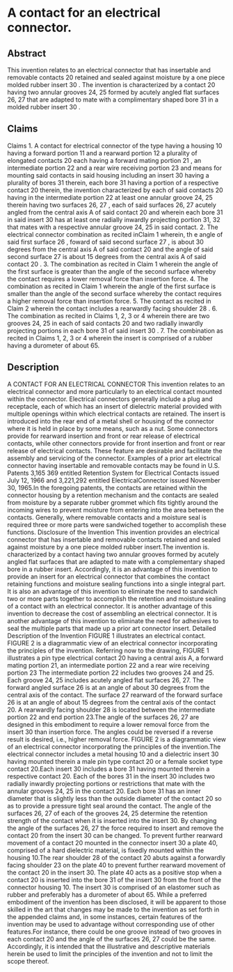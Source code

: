 # A contact for an electrical connector.

## Abstract
This invention relates to an electrical connector that has insertable and removable contacts 20 retained and sealed against moisture by a one piece molded rubber insert 30 . The invention is characterized by a contact 20 having two annular grooves 24, 25 formed by acutely angled flat surfaces 26, 27 that are adapted to mate with a complimentary shaped bore 31 in a molded rubber insert 30 .

## Claims
Claims 1. A contact for electrical connector of the type having a housing 10 having a forward portion 11 and a rearward portion 12 a plurality of elongated contacts 20 each having a forward mating portion 21 , an intermediate portion 22 and a rear wire receiving portion 23 and means for mounting said contacts in said housing including an insert 30 having a plurality of bores 31 therein, each bore 31 having a portion of a respective contact 20 therein, the invention characterized by each of said contacts 20 having in the intermediate portion 22 at least one annular groove 24, 25 therein having two surfaces 26, 27 , each of said surfaces 26, 27 acutely angled from the central axis A of said contact 20 and wherein each bore 31 in said insert 30 has at least one radially inwardly projecting portion 31, 32 that mates with a respective annular groove 24, 25 in said contact. 2. The electrical connector combination as recited inClaim 1 wherein, th e angle of said first surface 26 , foward of said second surface 27 , is about 30 degrees from the central axis A of said contact 20 and the angle of said second surface 27 is about 15 degrees from the central axis A of said contact 20 . 3. The combination as recited in Claim 1 wherein the angle of the first surface is greater than the angle of the second surface whereby the contact requires a lower removal force than insertion force. 4. The combination as recited in Claim 1 wherein the angle of the first surface is smaller than the angle of the second surface whereby the contact requires a higher removal force than insertion force. 5. The contact as recited in Claim 2 wherein the contact includes a rearwardly facing shoulder 28 . 6. The combination as recited in Claims 1, 2, 3 or 4 wherein there are two grooves 24, 25 in each of said contacts 20 and two radially inwardly projecting portions in each bore 31 of said insert 30 . 7. The combination as recited in Claims 1, 2, 3 or 4 wherein the insert is comprised of a rubber having a durometer of about 65.

## Description
A CONTACT FOR AN ELECTRICAL CONNECTOR This invention relates to an electrical connector and more particularly to an electrical contact mounted within the connector. Electrical connectors generally include a plug and receptacle, each of which has an insert of dielectric material provided with multiple openings within which electrical contacts are retained. The insert is introduced into the rear end of a metal shell or housing of the connector where it is held in place by some means, such as a nut. Some connectors provide for rearward insertion and front or rear release of electrical contacts, while other connectors provide for front insertion and front or rear release of electrical contacts. These feature are desirable and facilitate the assembly and servicing of the connector. Examples of a prior art electrical connector having insertable and removable contacts may be found in U.S. Patents 3,165 369 entitled Retention System for Electrical Contacts issued July 12, 1966 and 3,221,292 entitled ElectricalConnector issued November 30, 1965.In the foregoing patents, the contacts are retained within the connector housing by a retention mechanism and the contacts are sealed from moisture by a separate rubber grommet which fits tightly around the incoming wires to prevent moisture from entering into the area between the contacts. Generally, where removable contacts and a moisture seal is required three or more parts were sandwiched together to accomplish these functions. Disclosure of the Invention This invention provides an electrical connector that has insertable and removable contacts retained and sealed against moisture by a one piece molded rubber insert.The invention is. characterized by a contact having two annular grooves formed by acutely angled flat surfaces that are adapted to mate with a complementary shaped bore in a rubber insert. Accordingly, it is an advantage of this invention to provide an insert for an electrical connector that combines the contact retaining functions and moisture sealing functions into a single integral part. It is also an advantage of this invention to eliminate the need to sandwich two or more parts together to accomplish the retention and moisture sealing of a contact with an electrical connector. It is another advantage of this invention to decrease the cost of assembling an electrical connector. It is another advantage of this invention to eliminate the need for adhesives to seal the multiple parts that made up a prior art connector insert. Detailed Description of the Invention FIGURE 1 illustrates an electrical contact. FIGURE 2 is a diagrammatic view of an electrical connector incorporating the principles of the invention. Referring now to the drawing, FIGURE 1 illustrates a pin type electrical contact 20 having a central axis A, a forward mating portion 21, an intermediate portion 22 and a rear wire receiving portion 23 The intermediate portion 22 includes two grooves 24 and 25. Each groove 24, 25 includes acutely angled flat surfaces 26, 27. The forward angled surface 26 is at an angle of about 30 degrees from the central axis of the contact. The surface 27 rearward of the forward surface 26 is at an angle of about 15 degrees from the central axis of the contact 20. A rearwardly facing shoulder 28 is located between the intermediate portion 22 and end portion 23.The angle of the surfaces 26, 27 are designed in this embodiment to require a lower removal force from the insert 30 than insertion force. The angles could be reversed if a reverse result is desired, i.e., higher removal force. FIGURE 2 is a diagrammatic view of an electrical connector incorporating the principles of the invention.The electrical connector includes a metal housing 10 and a dielectric insert 30 having mounted therein a male pin type contact 20 or a female socket type contact 20.Each insert 30 includes a bore 31 having mounted therein a respective contact 20. Each of the bores 31 in the insert 30 includes two radially inwardly projecting portions or restrictions that mate with the annular grooves 24, 25 in the contact 20. Each bore 31 has an inner diameter that is slightly less than the outside diameter of the contact 20 so as to provide a pressure tight seal around the contact. The angle of the surfaces 26, 27 of each of the grooves 24, 25 determine the retention strength of the contact when it is inserted into the insert 30. By changing the angle of the surfaces 26, 27 the force required to insert and remove the contact 20 from the insert 30 can be changed. To prevent further rearward movement of a contact 20 mounted in the connector insert 30 a plate 40, comprised of a hard dielectric material, is fixedly mounted within the housing 10.The rear shoulder 28 of the contact 20 abuts against a forwardly facing shoulder 23 on the plate 40 to prevent further rearward movement of the contact 20 in the insert 30. The plate 40 acts as a positive stop when a contact 20 is inserted into the bore 31 of the insert 30 from the front of the connector housing 10. The insert 30 is comprised of an elastomer such as rubber and preferably has a durometer of about 65. While a preferred embodiment of the invention has been disclosed, it will be apparent to those skilled in the art that changes may be made to the invention as set forth in the appended claims and, in some instances, certain features of the invention may be used to advantage without corresponding use of other features.For instance, there could be one groove instead of two grooves in each contact 20 and the angle of the surfaces 26, 27 could be the same. Accordingly, it is intended that the illustrative and descriptive materials herein be used to limit the principles of the invention and not to limit the scope thereof.